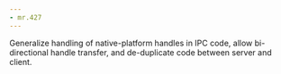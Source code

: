 ```yaml
---
- mr.427
---
```

Generalize handling of native-platform handles in IPC code, allow bi-directional handle transfer, and de-duplicate code between server and client.
